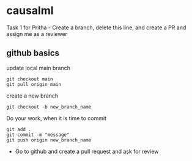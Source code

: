 # causalml

Task 1 for Pritha - Create a branch, delete this line, and create a PR and assign me as a reviewer

## github basics

update local main branch
```
git checkout main
git pull origin main
```
create a new branch
```
git checkout -b new_branch_name
```
Do your work, when it is time to commit
```
git add .
git commit -m "message"
git push origin new_branch_name
```
* Go to github and create a pull request and ask for review

